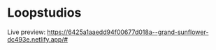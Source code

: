 # Loopstudios

Live preview: https://6425a1aaedd94f00677d018a--grand-sunflower-dc493e.netlify.app/#
